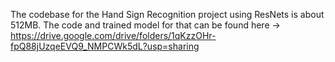 The codebase for the Hand Sign Recognition project using ResNets is about 512MB. The code and trained model for that can be found here -> https://drive.google.com/drive/folders/1qKzzOHr-fpQ88jUzqeEVQ9_NMPCWk5dL?usp=sharing
